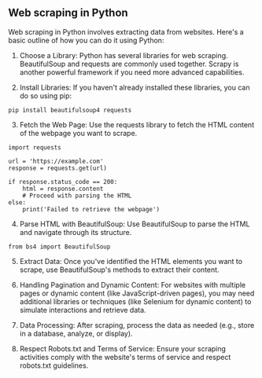 ## Web scraping in Python

Web scraping in Python involves extracting data from websites. Here's a basic outline of how you can do it using Python:

1) Choose a Library: Python has several libraries for web scraping. BeautifulSoup and requests are commonly used together. Scrapy is another powerful framework if you need more advanced capabilities.

2) Install Libraries: If you haven't already installed these libraries, you can do so using pip:
```
pip install beautifulsoup4 requests
```
3) Fetch the Web Page: Use the requests library to fetch the HTML content of the webpage you want to scrape.
```
import requests

url = 'https://example.com'
response = requests.get(url)

if response.status_code == 200:
    html = response.content
    # Proceed with parsing the HTML
else:
    print('Failed to retrieve the webpage')
```
4) Parse HTML with BeautifulSoup: Use BeautifulSoup to parse the HTML and navigate through its structure.
```
from bs4 import BeautifulSoup
```
5) Extract Data: Once you've identified the HTML elements you want to scrape, use BeautifulSoup's methods to extract their content.

6) Handling Pagination and Dynamic Content: For websites with multiple pages or dynamic content (like JavaScript-driven pages), you may need additional libraries or techniques (like Selenium for dynamic content) to simulate interactions and retrieve data.

7) Data Processing: After scraping, process the data as needed (e.g., store in a database, analyze, or display).

8) Respect Robots.txt and Terms of Service: Ensure your scraping activities comply with the website's terms of service and respect robots.txt guidelines.






